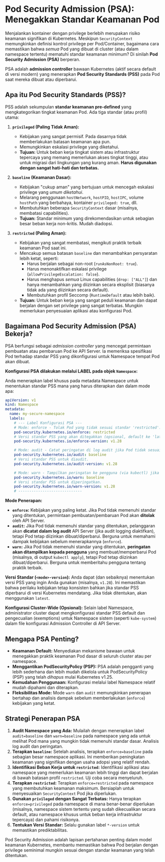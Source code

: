 # Pod Security Admission (PSA): Menegakkan Standar Keamanan Pod

Menjalankan kontainer dengan privilege berlebih merupakan risiko keamanan signifikan di Kubernetes. Meskipun `SecurityContext` memungkinkan definisi kontrol privilege per Pod/Container, bagaimana cara memastikan bahwa *semua* Pod yang dibuat di cluster (atau dalam namespace tertentu) mematuhi standar keamanan minimum? Di sinilah **Pod Security Admission (PSA)** berperan.

PSA adalah **admission controller** bawaan Kubernetes (aktif secara default di versi modern) yang menerapkan **Pod Security Standards (PSS)** pada Pod saat mereka dibuat atau diperbarui.

## Apa itu Pod Security Standards (PSS)?

PSS adalah sekumpulan **standar keamanan pre-defined** yang mengkategorikan tingkat keamanan Pod. Ada tiga standar (atau profil) utama:

1.  **`privileged` (Paling Tidak Aman):**
    *   Kebijakan yang sangat permisif. Pada dasarnya tidak memberlakukan batasan keamanan apa pun.
    *   Memungkinkan eskalasi privilege yang diketahui.
    *   **Tujuan:** Untuk beban kerja tingkat sistem atau infrastruktur tepercaya yang memang memerlukan akses tingkat tinggi, atau untuk migrasi dari lingkungan yang kurang aman. **Harus digunakan dengan sangat hati-hati dan terbatas.**

2.  **`baseline` (Keamanan Dasar):**
    *   Kebijakan "cukup aman" yang bertujuan untuk mencegah eskalasi privilege yang *umum diketahui*.
    *   Melarang penggunaan `hostNetwork`, `hostPID`, `hostIPC`, volume `hostPath` yang berbahaya, kontainer `privileged: true`, dll.
    *   Membutuhkan beberapa `SecurityContext` dasar (misalnya, membatasi capabilities).
    *   **Tujuan:** Standar minimum yang direkomendasikan untuk sebagian besar beban kerja non-kritis. Mudah diadopsi.

3.  **`restricted` (Paling Aman):**
    *   Kebijakan yang sangat membatasi, mengikuti praktik terbaik keamanan Pod saat ini.
    *   Mencakup semua batasan `baseline` dan menambahkan persyaratan lebih ketat, seperti:
        *   Harus berjalan sebagai non-root (`runAsNonRoot: true`).
        *   Harus menonaktifkan eskalasi privilege (`allowPrivilegeEscalation: false`).
        *   Harus menghapus *semua* Linux capabilities (`drop: ["ALL"]`) dan hanya menambahkan yang diizinkan secara eksplisit (biasanya tidak ada yang diizinkan secara default).
        *   Membutuhkan profil Seccomp (`RuntimeDefault` atau lebih baik).
    *   **Tujuan:** Untuk beban kerja yang sangat peduli keamanan dan dapat berjalan dengan set privilege yang sangat terbatas. Mungkin memerlukan penyesuaian aplikasi atau konfigurasi Pod.

## Bagaimana Pod Security Admission (PSA) Bekerja?

PSA berfungsi sebagai *admission controller* yang mencegat permintaan pembuatan atau pembaruan Pod ke API Server. Ia memeriksa spesifikasi Pod terhadap standar PSS yang dikonfigurasi untuk Namespace tempat Pod akan dibuat.

**Konfigurasi PSA dilakukan melalui LABEL pada objek `Namespace`:**

Anda menerapkan label khusus pada metadata Namespace untuk menentukan standar PSS mana yang harus diterapkan dan dalam mode apa:

```yaml
apiVersion: v1
kind: Namespace
metadata:
  name: my-secure-namespace
  labels:
    # --- Label Konfigurasi PSA ---
    # Mode: enforce - Tolak Pod yang tidak sesuai standar 'restricted'.
    pod-security.kubernetes.io/enforce: restricted
    # Versi standar PSS yang akan ditegakkan (opsional, default ke 'latest').
    pod-security.kubernetes.io/enforce-version: v1.28

    # Mode: audit - Catat peringatan di log audit jika Pod tidak sesuai 'baseline'.
    pod-security.kubernetes.io/audit: baseline
    # Versi standar PSS untuk diaudit.
    pod-security.kubernetes.io/audit-version: v1.28

    # Mode: warn - Tampilkan peringatan ke pengguna (via kubectl) jika Pod tidak sesuai 'baseline'.
    pod-security.kubernetes.io/warn: baseline
    # Versi standar PSS untuk diperingatkan.
    pod-security.kubernetes.io/warn-version: v1.28
    # -----------------------------
```

**Mode Penerapan:**

*   **`enforce`:** Kebijakan yang paling ketat. Jika Pod tidak memenuhi standar yang ditentukan, permintaan pembuatan/pembaruan Pod akan **ditolak** oleh API Server.
*   **`audit`:** Jika Pod tidak memenuhi standar yang ditentukan, pelanggaran akan **dicatat dalam log audit** API Server (jika audit logging diaktifkan), tetapi Pod tetap diizinkan dibuat/diperbarui. Berguna untuk memahami dampak kebijakan sebelum menerapkannya (`enforce`).
*   **`warn`:** Jika Pod tidak memenuhi standar yang ditentukan, **peringatan akan ditampilkan kepada pengguna** yang membuat/memperbarui Pod (misalnya, di output `kubectl apply`), tetapi Pod tetap diizinkan dibuat/diperbarui. Berguna untuk memberitahu pengguna tentang praktik terbaik.

**Versi Standar (`<mode>-version`):**
Anda dapat (dan sebaiknya) menentukan versi PSS yang ingin Anda gunakan (misalnya, `v1.28`). Ini memastikan bahwa perilaku kebijakan tetap konsisten bahkan jika standar PSS diperbarui di versi Kubernetes mendatang. Jika tidak ditentukan, akan menggunakan `latest`.

**Konfigurasi Cluster-Wide (Opsional):**
Selain label Namespace, administrator cluster dapat mengkonfigurasi standar PSS default dan pengecualian (exemptions) untuk Namespace sistem (seperti `kube-system`) dalam file konfigurasi Admission Controller di API Server.

## Mengapa PSA Penting?

*   **Keamanan Default:** Menyediakan mekanisme bawaan untuk menegakkan praktik keamanan Pod dasar di seluruh cluster atau per namespace.
*   **Menggantikan PodSecurityPolicy (PSP):** PSA adalah pengganti yang lebih sederhana dan lebih mudah dikelola untuk PodSecurityPolicy (PSP) yang telah *dihapus* mulai Kubernetes v1.25.
*   **Kemudahan Penggunaan:** Konfigurasi melalui label Namespace relatif mudah dipahami dan diterapkan.
*   **Fleksibilitas Mode:** Mode `warn` dan `audit` memungkinkan penerapan bertahap dan analisis dampak sebelum memberlakukan (`enforce`) kebijakan yang ketat.

## Strategi Penerapan PSA

1.  **Audit Namespace yang Ada:** Mulailah dengan menerapkan label `audit=baseline` dan `warn=baseline` pada namespace yang ada untuk melihat Pod mana yang mungkin tidak memenuhi standar dasar. Analisis log audit dan peringatan.
2.  **Terapkan `baseline`:** Setelah analisis, terapkan `enforce=baseline` pada sebagian besar namespace aplikasi. Ini memberikan peningkatan keamanan yang signifikan dengan usaha adopsi yang relatif rendah.
3.  **Identifikasi Beban Kerja untuk `restricted`:** Identifikasi aplikasi atau namespace yang memerlukan keamanan lebih tinggi dan dapat berjalan di bawah batasan profil `restricted`. Uji coba secara menyeluruh.
4.  **Terapkan `restricted`:** Terapkan `enforce=restricted` pada namespace yang membutuhkan keamanan maksimum. Bersiaplah untuk menyesuaikan `SecurityContext` Pod jika diperlukan.
5.  **Gunakan `privileged` dengan Sangat Terbatas:** Hanya terapkan `enforce=privileged` pada namespace di mana benar-benar diperlukan (misalnya, namespace sistem tertentu yang sudah dikecualikan secara default, atau namespace khusus untuk beban kerja infrastruktur tepercaya) dan pahami risikonya.
6.  **Tentukan Versi Standar:** Selalu gunakan label `*-version` untuk memastikan prediktabilitas.

Pod Security Admission adalah lapisan pertahanan penting dalam model keamanan Kubernetes, membantu memastikan bahwa Pod berjalan dengan privilege seminimal mungkin sesuai dengan standar keamanan yang telah ditentukan.
